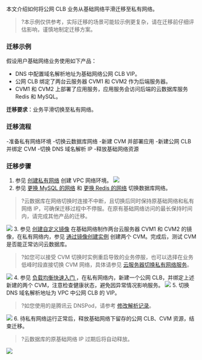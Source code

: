 本文介绍如何将公网 CLB 业务从基础网络平滑迁移至私有网络。
>?本示例仅供参考，实际迁移的场景可能较示例更复杂，请在迁移前仔细评估影响，谨慎地制定迁移方案。

### 迁移示例
假设用户基础网络业务使用如下产品：
+ DNS 中配置域名解析地址为基础网络公网 CLB VIP。
+ 公网 CLB 绑定了两台云服务器 CVM1 和 CVM2 作为后端服务器。
+ CVM1 和 CVM2 上部署了应用服务，应用服务会访问后端的云数据库服务 Redis 和 MySQL。

**迁移要求**：业务平滑切换至私有网络。

### 迁移流程
<dx-steps>
-准备私有网络环境
-切换云数据库网络
-新建 CVM 并部署应用
-新建公网 CLB 并绑定 CVM
-切换 DNS 域名解析 IP
-释放基础网络资源
</dx-steps>

### 迁移步骤
1. 参见 [创建私有网络](https://cloud.tencent.com/document/product/215/36515) 创建 VPC 网络环境。
![](https://main.qcloudimg.com/raw/ef2cbed4956063a439b14fc469fbec59.png)
2. 参见 [更换 MySQL 的网络](https://cloud.tencent.com/document/product/236/35671) 和 [更换 Redis 的网络](https://cloud.tencent.com/document/product/239/30910?from=10680#.E6.9B.B4.E6.8D.A2-redis-.E7.BD.91.E7.BB.9C) 切换数据库网络。
>?云数据库在网络切换时连接不中断，且切换后同时保持原基础网络和私有网络 IP，可确保迁移过程中不停服。在原有基础网络访问的最长保持时间内，请完成其他产品的迁移。
>
![](https://main.qcloudimg.com/raw/6b7d6bd05d075c2be6889e8eea737ca8.png)
3. 参见 [创建自定义镜像](https://cloud.tencent.com/document/product/213/4942) 在基础网络制作两台云服务器 CVM1 和 CVM2 的镜像，在私有网络内，参见 [通过镜像创建实例](https://cloud.tencent.com/document/product/213/44265) 创建两个 CVM。完成后，测试 CVM 是否能正常访问云数据库。
>?如您可以接受 CVM 切换时实例重启导致的业务停服，也可以选择在业务低峰时段直接切换 CVM 网络，具体请参见 [云服务器切换私有网络服务](https://cloud.tencent.com/document/product/213/20278)。
>
![](https://main.qcloudimg.com/raw/96d9e67836e4aa19b879369bbe0f0d50.png)
4. 参见 [负载均衡快速入门 ](https://cloud.tencent.com/document/product/214/8975#qrjkjc)，在私有网络内，新建一个公网 CLB，并绑定上述新建的两个 CVM，注意检查健康状态，避免因异常情况影响服务。
![](https://main.qcloudimg.com/raw/6b465520d036dd450e1d70e5d202a905.png)
5. 切换 DNS 域名解析地址为 VPC 中公网 CLB 的 VIP。
>?如您使用的是腾讯云 DNSPod，请参考 [修改解析记录](https://cloud.tencent.com/document/product/302/42168)。
>
![](https://main.qcloudimg.com/raw/c9a954b3e8a0aa5a61dd4305175d9440.png)
6. 待私有网络运行正常后，释放基础网络下留存的公网 CLB、CVM 资源，结束迁移。
>?云数据库的原基础网络 IP 过期后将自动释放。
>
![](https://main.qcloudimg.com/raw/2f22ab531342bae572bc2b5a7b2aace0.png)


